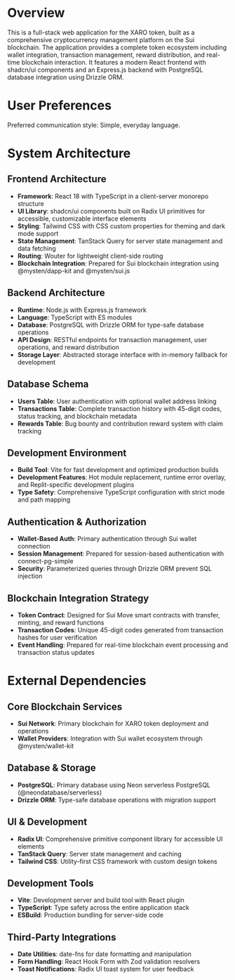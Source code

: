# Overview

This is a full-stack web application for the XARO token, built as a comprehensive cryptocurrency management platform on the Sui blockchain. The application provides a complete token ecosystem including wallet integration, transaction management, reward distribution, and real-time blockchain interaction. It features a modern React frontend with shadcn/ui components and an Express.js backend with PostgreSQL database integration using Drizzle ORM.

# User Preferences

Preferred communication style: Simple, everyday language.

# System Architecture

## Frontend Architecture
- **Framework**: React 18 with TypeScript in a client-server monorepo structure
- **UI Library**: shadcn/ui components built on Radix UI primitives for accessible, customizable interface elements
- **Styling**: Tailwind CSS with CSS custom properties for theming and dark mode support
- **State Management**: TanStack Query for server state management and data fetching
- **Routing**: Wouter for lightweight client-side routing
- **Blockchain Integration**: Prepared for Sui blockchain integration using @mysten/dapp-kit and @mysten/sui.js

## Backend Architecture
- **Runtime**: Node.js with Express.js framework
- **Language**: TypeScript with ES modules
- **Database**: PostgreSQL with Drizzle ORM for type-safe database operations
- **API Design**: RESTful endpoints for transaction management, user operations, and reward distribution
- **Storage Layer**: Abstracted storage interface with in-memory fallback for development

## Database Schema
- **Users Table**: User authentication with optional wallet address linking
- **Transactions Table**: Complete transaction history with 45-digit codes, status tracking, and blockchain metadata
- **Rewards Table**: Bug bounty and contribution reward system with claim tracking

## Development Environment
- **Build Tool**: Vite for fast development and optimized production builds
- **Development Features**: Hot module replacement, runtime error overlay, and Replit-specific development plugins
- **Type Safety**: Comprehensive TypeScript configuration with strict mode and path mapping

## Authentication & Authorization
- **Wallet-Based Auth**: Primary authentication through Sui wallet connection
- **Session Management**: Prepared for session-based authentication with connect-pg-simple
- **Security**: Parameterized queries through Drizzle ORM prevent SQL injection

## Blockchain Integration Strategy
- **Token Contract**: Designed for Sui Move smart contracts with transfer, minting, and reward functions
- **Transaction Codes**: Unique 45-digit codes generated from transaction hashes for user verification
- **Event Handling**: Prepared for real-time blockchain event processing and transaction status updates

# External Dependencies

## Core Blockchain Services
- **Sui Network**: Primary blockchain for XARO token deployment and operations
- **Wallet Providers**: Integration with Sui wallet ecosystem through @mysten/wallet-kit

## Database & Storage
- **PostgreSQL**: Primary database using Neon serverless PostgreSQL (@neondatabase/serverless)
- **Drizzle ORM**: Type-safe database operations with migration support

## UI & Development
- **Radix UI**: Comprehensive primitive component library for accessible UI elements
- **TanStack Query**: Server state management and caching
- **Tailwind CSS**: Utility-first CSS framework with custom design tokens

## Development Tools
- **Vite**: Development server and build tool with React plugin
- **TypeScript**: Type safety across the entire application stack
- **ESBuild**: Production bundling for server-side code

## Third-Party Integrations
- **Date Utilities**: date-fns for date formatting and manipulation
- **Form Handling**: React Hook Form with Zod validation resolvers
- **Toast Notifications**: Radix UI toast system for user feedback